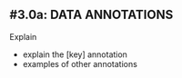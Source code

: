 #3.0a: DATA ANNOTATIONS
---
<!-- TODO - add more info here -->
Explain
- explain the [key] annotation
- examples of other annotations